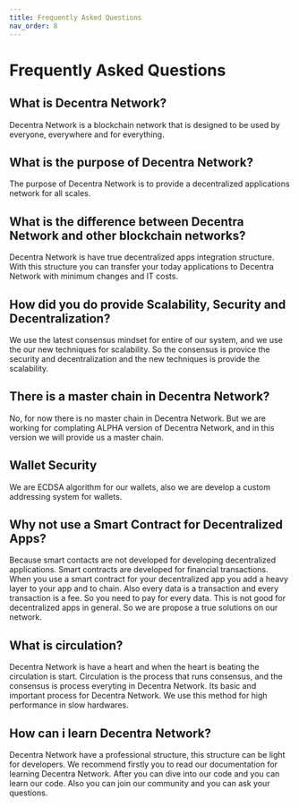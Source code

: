 ```yaml
---
title: Frequently Asked Questions
nav_order: 8
---
```


# Frequently Asked Questions

## What is Decentra Network?

Decentra Network is a blockchain network that is designed to be used by everyone, everywhere and for everything.

## What is the purpose of Decentra Network?

The purpose of Decentra Network is to provide a decentralized applications network for all scales.

## What is the difference between Decentra Network and other blockchain networks?

Decentra Network is have true decentralized apps integration structure. With this structure you can transfer your today applications to Decentra Network with minimum changes and IT costs.

## How did you do provide Scalability, Security and Decentralization?

We use the latest consensus mindset for entire of our system, and we use the our new techniques for scalability. So the consensus is provice the security and decentralization and the new techniques is provide the scalability.

## There is a master chain in Decentra Network?

No, for now there is no master chain in Decentra Network. But we are working for complating ALPHA version of Decentra Network, and in this version we will provide us a master chain.

## Wallet Security

We are ECDSA algorithm for our wallets, also we are develop a custom addressing system for wallets.

## Why not use a Smart Contract for Decentralized Apps?

Because smart contacts are not developed for developing decentralized applications. Smart contracts are developed for financial transactions. When you use a smart contract for your decentralized app you add a heavy layer to your app and to chain. Also every data is a transaction and every transaction is a fee. So you need to pay for every data. This is not good for decentralized apps in general. So we are propose a true solutions on our network.

## What is circulation?

Decentra Network is have a heart and when the heart is beating the circulation is start. Circulation is the process that runs consensus, and the consensus is process everyting in Decentra Network. Its basic and important process for Decentra Network. We use this method for high performance in slow hardwares.


## How can i learn Decentra Network?

Decentra Network have a professional structure, this structure can be light for developers. We recommend firstly you to read our documentation for learning Decentra Network. After you can dive into our code and you can learn our code. Also you can join our community and you can ask your questions.

